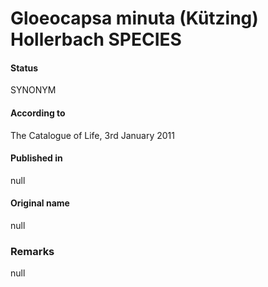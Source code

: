 # Gloeocapsa minuta (Kützing) Hollerbach SPECIES

#### Status
SYNONYM

#### According to
The Catalogue of Life, 3rd January 2011

#### Published in
null

#### Original name
null

### Remarks
null